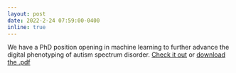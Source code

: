 ```yaml
---
layout: post
date: 2022-2-24 07:59:00-0400
inline: true
---
```


 We have a PhD position opening in machine learning to further advance the digital phenotyping of autism spectrum disorder. [Check it out](/AutismBrainBehavior/blog/2022/PhD_position_opening) or [download the .pdf](/AutismBrainBehavior/assets/pdf/Phd_position_2022.pdf)
